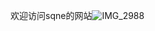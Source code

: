 欢迎访问sqne的网站![IMG_2988](https://user-images.githubusercontent.com/75197696/150173570-156cd6a9-9656-4c96-9938-e22e4159dd43.jpg)
